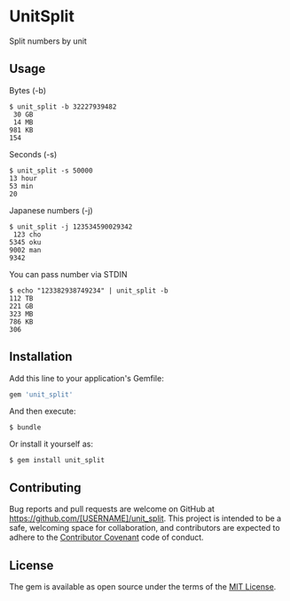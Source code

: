 # UnitSplit

Split numbers by unit

## Usage

Bytes (-b)

    $ unit_split -b 32227939482
     30 GB
     14 MB
    981 KB
    154

Seconds (-s)

    $ unit_split -s 50000
    13 hour
    53 min
    20

Japanese numbers (-j)

    $ unit_split -j 123534590029342
     123 cho
    5345 oku
    9002 man
    9342

You can pass number via STDIN

    $ echo "123382938749234" | unit_split -b
    112 TB
    221 GB
    323 MB
    786 KB
    306

## Installation

Add this line to your application's Gemfile:

```ruby
gem 'unit_split'
```

And then execute:

    $ bundle

Or install it yourself as:

    $ gem install unit_split


## Contributing

Bug reports and pull requests are welcome on GitHub at https://github.com/[USERNAME]/unit_split. This project is intended to be a safe, welcoming space for collaboration, and contributors are expected to adhere to the [Contributor Covenant](http://contributor-covenant.org) code of conduct.


## License

The gem is available as open source under the terms of the [MIT License](http://opensource.org/licenses/MIT).

